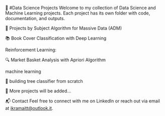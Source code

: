 🧠 #Data Science Projects
Welcome to my collection of Data Science and Machine Learning projects. Each project has its own folder with code, documentation, and outputs.

📁 Projects by Subject
Algorithm for Massive Data (ADM)

📚 Book Cover Classification with Deep Learning


Reinforcement Learning:

🔍 Market Basket Analysis with Apriori Algorithm

machine learning

🤖 building tree classifier from scratch

📌 More projects will be added...

📬 Contact
Feel free to connect with me on LinkedIn or reach out via email at ikramaitt@outlook.it.
